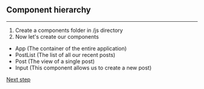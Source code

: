 ## Component hierarchy
---
1. Create a components folder in /js directory
2. Now let's create our components
+ App   (The container of the entire application)
+ PostList  (The list of all our recent posts)
+ Post  (The view of a single post)
+ Input (This component allows us to create a new post)

[Next step](https://github.com/sgonzalezml/workshop-react/tree/v3)